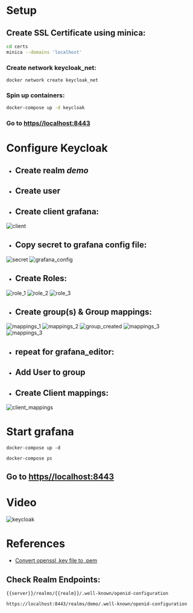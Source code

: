 # Setup
## Create SSL Certificate using minica:
```bash
cd certs
minica --domains 'localhost'
```
### Create network keycloak_net:
```
docker network create keycloak_net
```
### Spin up containers:
```bash
docker-compose up -d keycloak
```
### Go to [https//localhost:8443](https//localhost:8443)
# Configure Keycloak
- ## Create realm *demo*
- ## Create user
- ## Create client grafana:
![client](media/client.jpg)
- ## Copy secret to grafana config file:
![secret](media/secret.jpg)
![grafana_config](media/grafana_config.jpg)

- ## Create Roles:
![role_1](media/create_role_1-2.jpg)
![role_2](media/create_role_3-4.jpg)
![role_3](media/create_role_final.jpg)

- ## Create group(s) & Group mappings:
![mappings_1](media/group_mapping_1-2.jpg)
![mappings_2](media/group_mapping_3-4.jpg)
![group_created](media/group_created.jpg)
![mappings_3](media/group_mapping_5-7.jpg)
![mappings_3](media/group_mapping_updated.jpg)
- ## repeat for grafana_editor:
- ## Add User to group
- ## Create Client mappings:
![client_mappings](media/client_mapper.jpg)

# Start grafana
```
docker-compose up -d
```
```
docker-compose ps
```
## Go to [https//localhost:8443](http//localhost:4000)

# Video
![keycloak](media/keycloak.gif)
# References
- [Convert openssl .key file to .pem](https://gist.github.com/amolkhanorkar/10375087)
## Check Realm Endpoints:
```
{{server}}/realms/{{realm}}/.well-known/openid-configuration
```
```
https://localhost:8443/realms/demo/.well-known/openid-configuration
```


